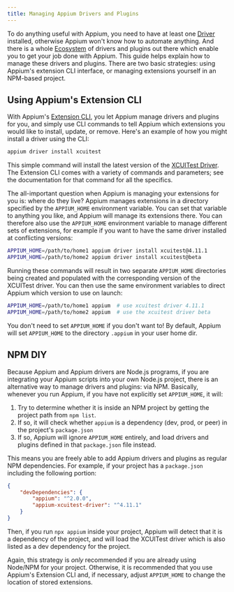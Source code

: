 ```yaml
---
title: Managing Appium Drivers and Plugins
---
```


To do anything useful with Appium, you need to have at least one [Driver](../intro/drivers.md)
installed, otherwise Appium won't know how to automate anything. And there is a whole
[Ecosystem](../ecosystem/index.md) of drivers and plugins out there which enable you to get your
job done with Appium. This guide helps explain how to manage these drivers and plugins. There are
two basic strategies: using Appium's extension CLI interface, or managing extensions yourself in an
NPM-based project.

## Using Appium's Extension CLI

With Appium's [Extension CLI](../cli/extensions.md), you let Appium manage drivers and plugins for
you, and simply use CLI commands to tell Appium which extensions you would like to install, update,
or remove. Here's an example of how you might install a driver using the CLI:

```bash
appium driver install xcuitest
```

This simple command will install the latest version of the [XCUITest
Driver](https://github.com/appium/appium-xcuitest-driver). The Extension CLI comes with a variety
of commands and parameters; see the documentation for that command for all the specifics.

The all-important question when Appium is managing your extensions for you is: where do they live?
Appium manages extensions in a directory specified by the `APPIUM_HOME` environment variable. You
can set that variable to anything you like, and Appium will manage its extensions there. You can
therefore also use the `APPIUM_HOME` environment variable to manage different sets of extensions,
for example if you want to have the same driver installed at conflicting versions:

```bash
APPIUM_HOME=/path/to/home1 appium driver install xcuitest@4.11.1
APPIUM_HOME=/path/to/home2 appium driver install xcuitest@beta
```

Running these commands will result in two separate `APPIUM_HOME` directories being created and
populated with the corresponding version of the XCUITest driver. You can then use the same
environment variables to direct Appium which version to use on launch:

```bash
APPIUM_HOME=/path/to/home1 appium  # use xcuitest driver 4.11.1
APPIUM_HOME=/path/to/home2 appium  # use the xcuitest driver beta
```

You don't need to set `APPIUM_HOME` if you don't want to! By default, Appium will set `APPIUM_HOME`
to the directory `.appium` in your user home dir.

## NPM DIY

Because Appium and Appium drivers are Node.js programs, if you are integrating your Appium scripts
into your own Node.js project, there is an alternative way to manage drivers and plugins: via NPM.
Basically, whenever you run Appium, if you have not explicitly set `APPIUM_HOME`, it will:

1. Try to determine whether it is inside an NPM project by getting the project path from `npm list`.
1. If so, it will check whether `appium` is a dependency (dev, prod, or peer) in the project's
   `package.json`
1. If so, Appium will ignore `APPIUM_HOME` entirely, and load drivers and plugins defined in that
   `package.json` file instead.

This means you are freely able to add Appium drivers and plugins as regular NPM dependencies. For
example, if your project has a `package.json` including the following portion:

```json
{
    "devDependencies": {
        "appium": "^2.0.0",
        "appium-xcuitest-driver": "^4.11.1"
    }
}
```

Then, if you run `npx appium` inside your project, Appium will detect that it is a dependency of
the project, and will load the XCUITest driver which is also listed as a dev dependency for the
project.

Again, this strategy is *only* recommended if you are already using Node/NPM for your project.
Otherwise, it is recommended that you use Appium's Extension CLI and, if necessary, adjust
`APPIUM_HOME` to change the location of stored extensions.
